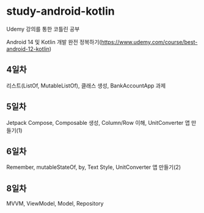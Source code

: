 # study-android-kotlin

Udemy 강의를 통한 코틀린 공부

Android 14 및 Kotlin 개발 완전 정복하기(https://www.udemy.com/course/best-android-12-kotlin)

## 4일차

리스트(ListOf, MutableListOf), 클래스 생성, BankAccountApp 과제

## 5일차

Jetpack Compose, Composable 생성, Column/Row 이해, UnitConverter 앱 만들기(1)

## 6일차

Remember, mutableStateOf, by, Text Style, UnitConverter 앱 만들기(2)

## 8일차

MVVM, ViewModel, Model, Repository

